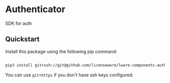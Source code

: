 # Authenticator

SDK for auth


## Quickstart

Install this package using the following pip command:
```bash

pip3 install git+ssh://git@github.com/licenseware/lware-components-authenticator.git

```

You can use `git+https` if you don't have ssh keys configured.